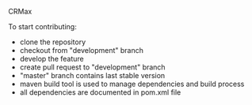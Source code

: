 CRMax

To start contributing:

* clone the repository
* checkout from "development" branch
* develop the feature
* create pull request to "development" branch
* "master" branch contains last stable version
* maven build tool is used to manage dependencies and build process
* all dependencies are documented in pom.xml file
